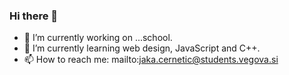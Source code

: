 ### Hi there 👋

- 🔭 I’m currently working on ...school.
- 🌱 I’m currently learning web design, JavaScript and C++.
- 📫 How to reach me: mailto:jaka.cernetic@students.vegova.si
